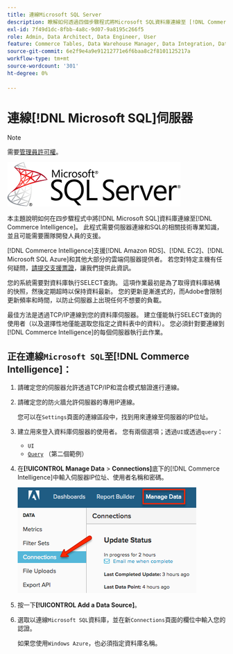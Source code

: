 ```yaml
---
title: 連線Microsoft SQL Server
description: 瞭解如何透過四個步驟程式將Microsoft SQL資料庫連線至 [!DNL Commerce Intelligence] 。
exl-id: 7f49d1dc-8fbb-4a8c-9d07-9a8195c266f5
role: Admin, Data Architect, Data Engineer, User
feature: Commerce Tables, Data Warehouse Manager, Data Integration, Data Import/Export, SQL Report Builder
source-git-commit: 6e2f9e4a9e91212771e6f6baa8c2f8101125217a
workflow-type: tm+mt
source-wordcount: '301'
ht-degree: 0%

---
```


# 連線[!DNL Microsoft SQL]伺服器

>[!NOTE]
>
>需要[管理員許可權](../../../administrator/user-management/user-management.md)。

![](../../../assets/MicrosoftSQLServer-logo.png)

本主題說明如何在四步驟程式中將[!DNL Microsoft SQL]資料庫連線至[!DNL Commerce Intelligence]。 此程式需要伺服器連線和SQL的相關技術專業知識，並且可能需要團隊開發人員的支援。

[!DNL Commerce Intelligence]支援[!DNL Amazon RDS]、[!DNL EC2]、[!DNL Microsoft SQL Azure]和其他大部分的雲端伺服器提供者。 若您對特定主機有任何疑問，[請提交支援票證](https://experienceleague.adobe.com/docs/commerce-knowledge-base/kb/troubleshooting/miscellaneous/mbi-service-policies.html?lang=zh-Hant)，讓我們提供此資訊。

您的系統需要對資料庫執行SELECT查詢。 這項作業最初是為了取得資料庫結構的快照，然後定期超時以保持資料最新。 您的更新是漸進式的，而Adobe會限制更新頻率和時間，以防止伺服器上出現任何不想要的負載。

最佳方法是透過TCP/IP連線到您的資料庫伺服器。 建立僅能執行SELECT查詢的使用者（以及選擇性地僅能選取您指定之資料表中的資料）。 您必須針對要連線到[!DNL Commerce Intelligence]的每個伺服器執行此作業。

## 正在連線`Microsoft SQL`至[!DNL Commerce Intelligence]：

1. 請確定您的伺服器允許透過TCP/IP和混合模式驗證進行連線。

1. 請確定您的防火牆允許伺服器的專用IP連線。

   您可以在`Settings`頁面的連線區段中，找到用來連線至伺服器的IP位址。

1. 建立用來登入資料庫伺服器的使用者。 您有兩個選項；透過`UI`或透過`query`：
   * `UI`
   * [`Query`](http://sqlserverplanet.com/security/add-user) （第二個範例）

1. 在&#x200B;**[!UICONTROL Manage Data** > **Connections]**&#x200B;底下的[!DNL Commerce Intelligence]中輸入伺服器IP位址、使用者名稱和密碼。

   ![](../../../assets/manage-data-connections.png)

1. 按一下&#x200B;**[!UICONTROL Add a Data Source]**。

1. 選取以連線`Microsoft SQL`資料庫，並在新`Connections`頁面的欄位中輸入您的認證。

   如果您使用`Windows Azure`，也必須指定資料庫名稱。
